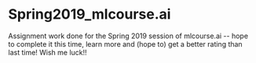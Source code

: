 # Spring2019_mlcourse.ai

Assignment work done for the Spring 2019 session of mlcourse.ai -- hope to complete it this time, learn more and (hope to) get a better rating than last time! Wish me luck!!
